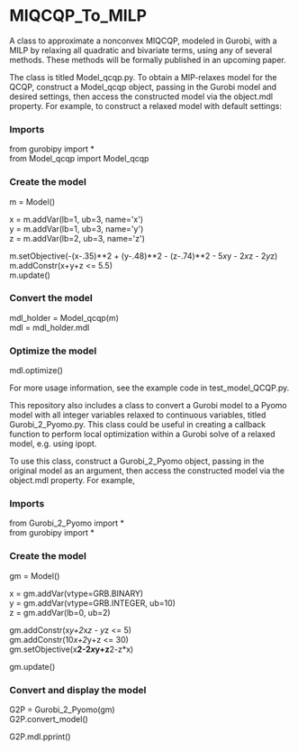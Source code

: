 # MIQCQP_To_MILP
A class to approximate a nonconvex MIQCQP, modeled in Gurobi, with a MILP by relaxing all quadratic and bivariate terms, using any of several methods. These methods will be formally published in an upcoming paper.

The class is titled Model_qcqp.py. To obtain a MIP-relaxes model for the QCQP, construct a Model_qcqp object, passing in the Gurobi model and desired settings, then access the constructed model via the object.mdl property. For example, to construct a relaxed model with default settings:

### Imports
from gurobipy import *\
from Model_qcqp import Model_qcqp

### Create the model
m = Model()

x = m.addVar(lb=1, ub=3, name='x')\
y = m.addVar(lb=1, ub=3, name='y')\
z = m.addVar(lb=2, ub=3, name='z')

m.setObjective(-(x-.35)**2 + (y-.48)**2 - (z-.74)**2 - 5*x*y - 2*x*z - 2*y*z)\
m.addConstr(x+y+z <= 5.5)\
m.update()

### Convert the model
mdl_holder = Model_qcqp(m)\
mdl = mdl_holder.mdl

### Optimize the model
mdl.optimize()

For more usage information, see the example code in test_model_QCQP.py. 

This repository also includes a class to convert a Gurobi model to a Pyomo model with all integer variables relaxed to continuous variables, titled Gurobi_2_Pyomo.py. This class could be useful in creating a callback function to perform local optimization within a Gurobi solve of a relaxed model, e.g. using ipopt. 

To use this class, construct a Gurobi_2_Pyomo object, passing in the original model as an argument, then access the constructed model via the object.mdl property. For example, 

### Imports
from Gurobi_2_Pyomo import *\
from gurobipy import *

### Create the model
gm = Model()

x = gm.addVar(vtype=GRB.BINARY)\
y = gm.addVar(vtype=GRB.INTEGER, ub=10)\
z = gm.addVar(lb=0, ub=2)

gm.addConstr(x*y+2*x*z - y*z <= 5)\
gm.addConstr(10*x+2*y+z <= 30)\
gm.setObjective(x**2-2*x*y+z**2-z*x)

gm.update()

### Convert and display the model
G2P = Gurobi_2_Pyomo(gm)\
G2P.convert_model()

G2P.mdl.pprint()
